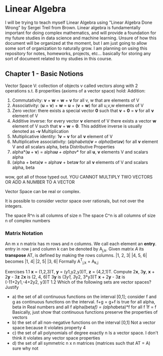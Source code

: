 # Linear Algebra
I will be trying to teach myself Linear Algebra using "Linear Algebra Done Wrong" by Sergei Treil from Brown.
Linear algebra is fundamentally important for doing complex mathematics, and will provide a foundation for my future studies in data science and machine learning. Unsure of how this document will be organized at the moment, but I am just going to allow some sort of organization to naturally grow. I am planning on using this repository for notes, homeworks, projects, etc... basically for storing any sort of document related to my studies in this course.

## Chapter 1 - Basic Notions

Vector Space V: collection of objects v called vectors along with 2 operations s.t. 8 properities (axioms of a vector space) hold:
Addition:
1. Commutativity: **v** + **w** = **w** + **v** for all v, w that are elements of V
2. Associativity: (**u** + **v**) + **w** = **u** + (**v** + **w**) for all u,v,w elements of V
3. Zero vector: there exists a special vector **0** such that **v** + **0** = **v** for all **v** element of V
4. Additive inverse: for every vector **v** element of V there exists a vector **w** element of V such that **v** + **w** = **0**. This additive inverse is usually denoted as **-v**
Multiplication
5. Multiplicative identity: 1**v** = **v** for all **v** element of V
6. Multiplicative associativity: (alpha*beta)**v** = alpha*(beta**v**) for all **v** element V and all scalars alpha, beta
Distributive Properties
7. alpha*(**u** + **v**) = alpha***u** + alpha**v** for all **u**, **v** elements V and scalars alpha
8. (alpha + beta)**v** = alpha**v** + beta**v** for all **v** elements of V and scalars alpha, beta

wow, got all of those typed out. 
YOU CANNOT MULTIPLY TWO VECTORS OR ADD A NUMBER TO A VECTOR

Vector Space can be real or complex.

It is possible to consider vector space over rationals, but not over the integers.

The space R^n is all columns of size n
The space C^n is all columns of size n of complex numbers

### Matrix Notation
An m x n matrix has m rows and n columns. We call each element an **entry**.
entry in row j and column k can be denoted by A<sub>j,k</sub>.
Given matrix *A* its **transpose** AT, is defined by making the rows columns.
|1, 2, 3|
|4, 5, 6|
becomes
|1, 4|
|2, 5|
|3, 6|
Formally A<sup>T</sup><sub>j,k</sub> = A<sub>k,j</sub>

Exercises
1.1 **x** = (1,2,3)T, **y** = (y1,y2,y3)T, **z** = (4,2,1)T. 
Compute 2**x**, 3**y**, **x** + 2**y** - 3**z**
2**x** is (2, 4, 6)T
3**y** is (3*y1, 3*y2, 3*y3)T
**x** + 2**y** - 3**z** is (-11+2y1,-4+2y2, y3)T
1.2 Which of the following sets are vector spaces? Justify
+ a) the set of all continuous functions on the interval [0,1];
consider f and g as continuous functions on the interval. 
f+g = g+f is true
for all alpha, beta in Real numbers and all f alpha(beta*f) = (alpha*beta)*f
for all f 1f = f
Basically, just show that continuous functions preserve the properties of vectors
+ b) the set of all non-negative functions on the interval [0,1]
Not a vector space because it violates property 4
+ c) the set of all polynomials of degree exactly n
Is a vector space. I don't think it violates any vector space properties
+ d) the set of all symmetric n x n matrices (matrices such that AT = A)
sure why not
